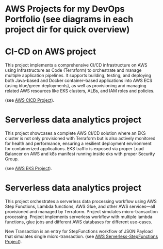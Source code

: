 # AWS Projects for my DevOps Portfolio (see diagrams in each project dir for quick overview)

# CI-CD on AWS project
This project implements a comprehensive CI/CD infrastructure on AWS using Infrastructure as Code (Terraform) to orchestrate and manage multiple application pipelines. It supports building, testing, and deploying both Java-based and Docker container–based applications into AWS ECS (using blue/green deployments), as well as provisioning and managing related AWS resources like EKS clusters, ALBs, and IAM roles and policies.

(see [AWS CICD Project](eks-project/)).


# Serverless data analytics project
This project showcases a complete AWS CI/CD solution where an EKS cluster is not only provisioned with Terraform but is also actively monitored for health and performance, ensuring a resilient deployment environment for containerized applications. EKS traffic is exposed via proper Load Balancer on AWS and k8s manifest running inside eks with proper Security Group.

(see [AWS EKS Project](cicd-project/)).


# Serverless data analytics project
This project orchestrates a serverless data processing workflow using AWS Step Functions, Lambda functions, AWS Glue, and other AWS services—all provisioned and managed by Terraform. Project simulates micro-transaction processing. Project implements serverless workflow with multiple lambda functions, glue jobs and different AWS databases for different use-cases.

New Transaction is an entry for StepFunctions workflow of JSON Payload that simulates single micro-transaction.
(see [AWS Serverless-StepFunctions Project](serverless-stepfunctions/)).